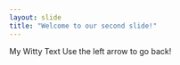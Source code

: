```yaml
---
layout: slide
title: "Welcome to our second slide!"
---
```

My Witty Text
Use the left arrow to go back!
